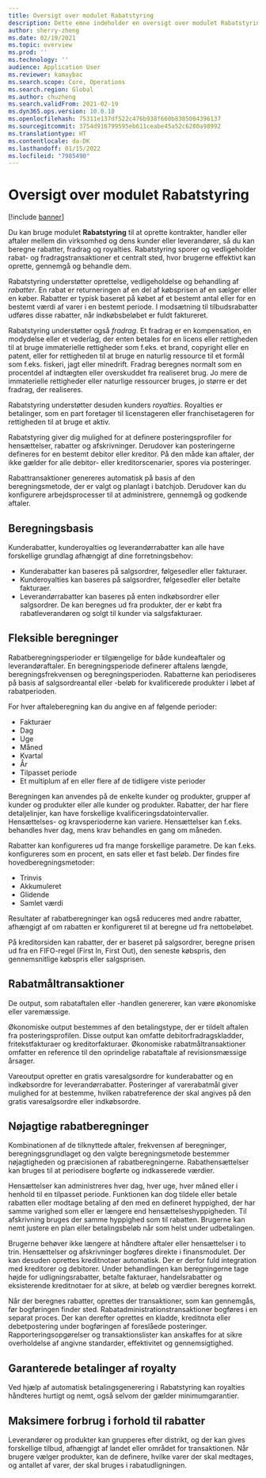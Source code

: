 ```yaml
---
title: Oversigt over modulet Rabatstyring
description: Dette emne indeholder en oversigt over modulet Rabatstyring til Microsoft Dynamics 365 Supply Chain Management.
author: sherry-zheng
ms.date: 02/19/2021
ms.topic: overview
ms.prod: ''
ms.technology: ''
audience: Application User
ms.reviewer: kamaybac
ms.search.scope: Core, Operations
ms.search.region: Global
ms.author: chuzheng
ms.search.validFrom: 2021-02-19
ms.dyn365.ops.version: 10.0.18
ms.openlocfilehash: 75311e137df522c476b938f660b8305004396137
ms.sourcegitcommit: 3754d916799595eb611ceabe45a52c6280a98992
ms.translationtype: HT
ms.contentlocale: da-DK
ms.lasthandoff: 01/15/2022
ms.locfileid: "7985490"
---
```

# <a name="rebate-management-module-overview"></a>Oversigt over modulet Rabatstyring

[!include [banner](../includes/banner.md)]

Du kan bruge modulet **Rabatstyring** til at oprette kontrakter, handler eller aftaler mellem din virksomhed og dens kunder eller leverandører, så du kan beregne rabatter, fradrag og royalties. Rabatstyring sporer og vedligeholder rabat- og fradragstransaktioner et centralt sted, hvor brugerne effektivt kan oprette, gennemgå og behandle dem.

Rabatstyring understøtter oprettelse, vedligeholdelse og behandling af *rabatter*. En rabat er returneringen af en del af købsprisen af en sælger eller en køber. Rabatter er typisk baseret på købet af et bestemt antal eller for en bestemt værdi af varer i en bestemt periode. I modsætning til tilbudsrabatter udføres disse rabatter, når indkøbsbeløbet er fuldt faktureret.

Rabatstyring understøtter også *fradrag*. Et fradrag er en kompensation, en modydelse eller et vederlag, der enten betales for en licens eller rettigheden til at bruge immaterielle rettigheder som f.eks. et brand, copyright eller en patent, eller for rettigheden til at bruge en naturlig ressource til et formål som f.eks. fiskeri, jagt eller minedrift. Fradrag beregnes normalt som en procentdel af indtægten eller overskuddet fra realiseret brug. Jo mere de immaterielle rettigheder eller naturlige ressourcer bruges, jo større er det fradrag, der realiseres.

Rabatstyring understøtter desuden kunders *royalties*. Royalties er betalinger, som en part foretager til licenstageren eller franchisetageren for rettigheden til at bruge et aktiv.

Rabatstyring giver dig mulighed for at definere posteringsprofiler for hensættelser, rabatter og afskrivninger. Derudover kan posteringerne defineres for en bestemt debitor eller kreditor. På den måde kan aftaler, der ikke gælder for alle debitor- eller kreditorscenarier, spores via posteringer.

Rabattransaktioner genereres automatisk på basis af den beregningsmetode, der er valgt og planlagt i batchjob. Derudover kan du konfigurere arbejdsprocesser til at administrere, gennemgå og godkende aftaler.

## <a name="basis-calculation"></a>Beregningsbasis

Kunderabatter, kunderoyalties og leverandørrabatter kan alle have forskellige grundlag afhængigt af dine forretningsbehov:

- Kunderabatter kan baseres på salgsordrer, følgesedler eller fakturaer.
- Kunderoyalties kan baseres på salgsordrer, følgesedler eller betalte fakturaer.
- Leverandørrabatter kan baseres på enten indkøbsordrer eller salgsordrer. De kan beregnes ud fra produkter, der er købt fra rabatleverandøren og solgt til kunder via salgsfakturaer.

## <a name="flexible-calculations"></a>Fleksible beregninger

Rabatberegningsperioder er tilgængelige for både kundeaftaler og leverandøraftaler. En beregningsperiode definerer aftalens længde, beregningsfrekvensen og beregningsperioden. Rabatterne kan periodiseres på basis af salgsordreantal eller -beløb for kvalificerede produkter i løbet af rabatperioden.

For hver aftaleberegning kan du angive en af følgende perioder:

- Fakturaer
- Dag
- Uge
- Måned
- Kvartal
- År
- Tilpasset periode
- Et multiplum af en eller flere af de tidligere viste perioder

Beregningen kan anvendes på de enkelte kunder og produkter, grupper af kunder og produkter eller alle kunder og produkter. Rabatter, der har flere detaljelinjer, kan have forskellige kvalificeringsdatointervaller. Hensættelses- og kravsperioderne kan variere. Hensættelser kan f.eks. behandles hver dag, mens krav behandles en gang om måneden.

Rabatter kan konfigureres ud fra mange forskellige parametre. De kan f.eks. konfigureres som en procent, en sats eller et fast beløb. Der findes fire hovedberegningsmetoder:

- Trinvis
- Akkumuleret
- Glidende
- Samlet værdi

Resultater af rabatberegninger kan også reduceres med andre rabatter, afhængigt af om rabatten er konfigureret til at beregne ud fra nettobeløbet.

På kreditorsiden kan rabatter, der er baseret på salgsordrer, beregne prisen ud fra en FIFO-regel (First In, First Out), den seneste købspris, den gennemsnitlige købspris eller salgsprisen.

## <a name="rebate-target-transactions"></a>Rabatmåltransaktioner

De output, som rabataftalen eller -handlen genererer, kan være økonomiske eller varemæssige.

Økonomiske output bestemmes af den betalingstype, der er tildelt aftalen fra posteringsprofilen. Disse output kan omfatte debitorfradragskladder, fritekstfakturaer og kreditorfakturaer. Økonomiske rabatmåltransaktioner omfatter en reference til den oprindelige rabataftale af revisionsmæssige årsager.

Vareoutput opretter en gratis varesalgsordre for kunderabatter og en indkøbsordre for leverandørrabatter. Posteringer af varerabatmål giver mulighed for at bestemme, hvilken rabatreference der skal angives på den gratis varesalgsordre eller indkøbsordre.

## <a name="accurate-rebate-calculations"></a>Nøjagtige rabatberegninger

Kombinationen af de tilknyttede aftaler, frekvensen af beregninger, beregningsgrundlaget og den valgte beregningsmetode bestemmer nøjagtigheden og præcisionen af rabatberegningerne. Rabathensættelser kan bruges til at periodisere bogførte og indkasserede værdier.

Hensættelser kan administreres hver dag, hver uge, hver måned eller i henhold til en tilpasset periode. Funktionen kan dog tildele eller betale rabatten eller modtage betaling af den med en defineret hyppighed, der har samme varighed som eller er længere end hensættelseshyppigheden. Til afskrivning bruges der samme hyppighed som til rabatten. Brugerne kan nemt justere en plan eller betalingsbeløb når som helst under udbetalingen.

Brugerne behøver ikke længere at håndtere aftaler eller hensættelser i to trin. Hensættelser og afskrivninger bogføres direkte i finansmodulet. Der kan desuden oprettes kreditnotaer automatisk. Der er derfor fuld integration med kreditorer og debitorer. Under behandlingen kan beregningerne tage højde for udligningsrabatter, betalte fakturaer, handelsrabatter og eksisterende kreditnotaer for at sikre, at beløb og værdier beregnes korrekt.

Når der beregnes rabatter, oprettes der transaktioner, som kan gennemgås, før bogføringen finder sted. Rabatadministrationstransaktioner bogføres i en separat proces. Der kan derefter oprettes en kladde, kreditnota eller debetpostering under bogføringen af foreslåede posteringer. Rapporteringsopgørelser og transaktionslister kan anskaffes for at sikre overholdelse af angivne standarder, effektivitet og gennemsigtighed.

## <a name="guaranteed-royalty-payments"></a>Garanterede betalinger af royalty

Ved hjælp af automatisk betalingsgenerering i Rabatstyring kan royalties håndteres hurtigt og nemt, også selvom der gælder minimumgarantier.

## <a name="maximizing-spend-versus-rebates"></a>Maksimere forbrug i forhold til rabatter

Leverandører og produkter kan grupperes efter distrikt, og der kan gives forskellige tilbud, afhængigt af landet eller området for transaktionen. Når brugere vælger produkter, kan de definere, hvilke varer der skal medtages, og antallet af varer, der skal bruges i rabatudligningen.
